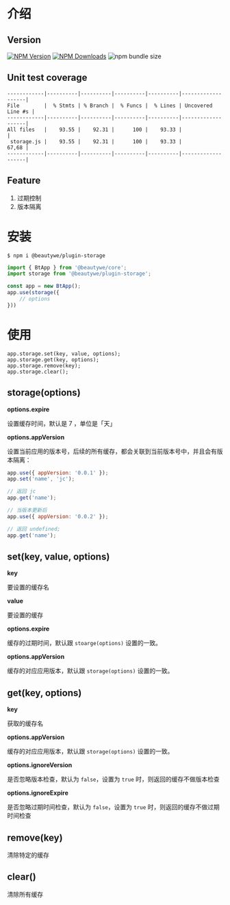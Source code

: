 # 介绍

## Version
[![NPM Version](https://img.shields.io/npm/v/@beautywe/plugin-storage.svg)](https://www.npmjs.com/package/@beautywe/plugin-storage) [![NPM Downloads](https://img.shields.io/npm/dm/@beautywe/plugin-storage.svg)](https://www.npmjs.com/package/@beautywe/plugin-storage) ![npm bundle size](https://img.shields.io/bundlephobia/minzip/@beautywe/plugin-storage.svg)

## Unit test coverage
```
------------|----------|----------|----------|----------|-------------------|
File        |  % Stmts | % Branch |  % Funcs |  % Lines | Uncovered Line #s |
------------|----------|----------|----------|----------|-------------------|
All files   |    93.55 |    92.31 |      100 |    93.33 |                   |
 storage.js |    93.55 |    92.31 |      100 |    93.33 |             67,68 |
------------|----------|----------|----------|----------|-------------------|
```

## Feature
1. 过期控制
2. 版本隔离

# 安装

```
$ npm i @beautywe/plugin-storage
```

```javascript
import { BtApp } from '@beautywe/core';
import storage from '@beautywe/plugin-storage';

const app = new BtApp();
app.use(storage({
    // options
}))
```

# 使用

```
app.storage.set(key, value, options);
app.storage.get(key, options);
app.storage.remove(key);
app.storage.clear();
```

## storage(options)

**options.expire**

设置缓存时间，默认是 7 ，单位是「天」

**options.appVersion**

设置当前应用的版本号，后续的所有缓存，都会关联到当前版本号中，并且会有版本隔离：

```javascript
app.use({ appVersion: '0.0.1' });
app.set('name', 'jc');

// 返回 jc
app.get('name');

// 当版本更新后
app.use({ appVersion: '0.0.2' });

// 返回 undefined;
app.get('name');
```

## set(key, value, options)

**key**

要设置的缓存名

**value**

要设置的缓存

**options.expire**

缓存的过期时间，默认跟 `stoarge(options)` 设置的一致。

**options.appVersion**

缓存的对应应用版本，默认跟 `storage(options)` 设置的一致。

## get(key, options)

**key**

获取的缓存名

**options.appVersion**

缓存的对应应用版本，默认跟 `storage(options)` 设置的一致。

**options.ignoreVersion**

是否忽略版本检查，默认为 `false`，设置为 `true` 时，则返回的缓存不做版本检查

**options.ignoreExpire**

是否忽略过期时间检查，默认为 `false`，设置为 `true` 时，则返回的缓存不做过期时间检查

## remove(key)

清除特定的缓存

## clear()

清除所有缓存

